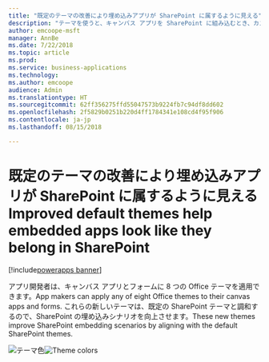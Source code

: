 ```yaml
---
title: "既定のテーマの改善により埋め込みアプリが SharePoint に属するように見える"
description: "テーマを使うと、キャンバス アプリを SharePoint に組み込むとき、カスタマイズされたフォームでも Web パーツでも、外観が非常にマッチします。"
author: emcoope-msft
manager: AnnBe
ms.date: 7/22/2018
ms.topic: article
ms.prod: 
ms.service: business-applications
ms.technology: 
ms.author: emcoope
audience: Admin
ms.translationtype: HT
ms.sourcegitcommit: 62ff356275ffd55047573b9224fb7c94df8dd602
ms.openlocfilehash: 2f5829b0251b220d4ff1784341e108cd4f95f906
ms.contentlocale: ja-jp
ms.lasthandoff: 08/15/2018

---
```

# <a name="improved-default-themes-help-embedded-apps-look-like-they-belong-in-sharepoint"></a><span data-ttu-id="ffb9d-103">既定のテーマの改善により埋め込みアプリが SharePoint に属するように見える</span><span class="sxs-lookup"><span data-stu-id="ffb9d-103">Improved default themes help embedded apps look like they belong in SharePoint</span></span>

[!include[powerapps banner](../includes/powerapps.md)]




<span data-ttu-id="ffb9d-104">アプリ開発者は、キャンバス アプリとフォームに 8 つの Office テーマを適用できます。</span><span class="sxs-lookup"><span data-stu-id="ffb9d-104">App makers can apply any of eight Office themes to their canvas apps and forms.</span></span> <span data-ttu-id="ffb9d-105">これらの新しいテーマは、既定の SharePoint テーマと調和するので、SharePoint の埋め込みシナリオを向上させます。</span><span class="sxs-lookup"><span data-stu-id="ffb9d-105">These new themes improve SharePoint embedding scenarios by aligning with the default SharePoint themes.</span></span>

<span data-ttu-id="ffb9d-106">![テーマ色](media/ThemeColors.jpg  "テーマ色")</span><span class="sxs-lookup"><span data-stu-id="ffb9d-106">![Theme colors](media/ThemeColors.jpg  "Theme colors")</span></span>


